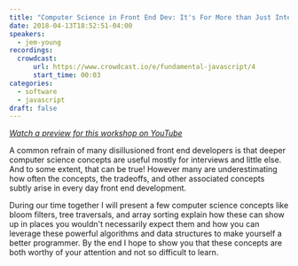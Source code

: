 ```yaml
---
title: "Computer Science in Front End Dev: It's For More than Just Interviews"
date: 2018-04-13T18:52:51-04:00
speakers:
  - jem-young
recordings:
  crowdcast:
      url: https://www.crowdcast.io/e/fundamental-javascript/4
      start_time: 00:03
categories:
  - software
  - javascript
draft: false
---
```


[_Watch a preview for this workshop on YouTube_](https://www.youtube.com/watch?v=nKavC-CAqjs)

A common refrain of many disillusioned front end developers is that deeper computer science concepts are useful mostly for interviews and little else. And to some extent, that can be true! However many are underestimating how often the concepts, the tradeoffs, and other associated concepts subtly arise in every day front end development.

During our time together I will present a few computer science concepts like bloom filters, tree traversals, and array sorting explain how these can show up in places you wouldn't necessarily expect them and how you can leverage these powerful algorithms and data structures to make yourself a better programmer. By the end I hope to show you that these concepts are both worthy of your attention and not so difficult to learn.
